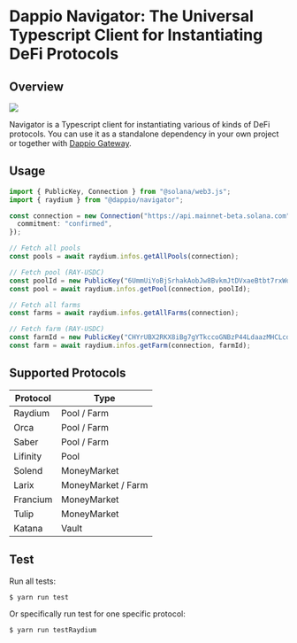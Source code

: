 # Dappio Navigator: The Universal Typescript Client for Instantiating DeFi Protocols

## Overview

![](https://hackmd.io/_uploads/rJbWYMd-o.jpg)

Navigator is a Typescript client for instantiating various of kinds of DeFi protocols. You can use it as a standalone dependency in your own project or together with [Dappio Gateway](https://guide.dappio.xyz/the-universal-rabbit-hole).

## Usage

```typescript
import { PublicKey, Connection } from "@solana/web3.js";
import { raydium } from "@dappio/navigator";

const connection = new Connection("https://api.mainnet-beta.solana.com", {
  commitment: "confirmed",
});

// Fetch all pools
const pools = await raydium.infos.getAllPools(connection);

// Fetch pool (RAY-USDC)
const poolId = new PublicKey("6UmmUiYoBjSrhakAobJw8BvkmJtDVxaeBtbt7rxWo1mg");
const pool = await raydium.infos.getPool(connection, poolId);

// Fetch all farms
const farms = await raydium.infos.getAllFarms(connection);

// Fetch farm (RAY-USDC)
const farmId = new PublicKey("CHYrUBX2RKX8iBg7gYTkccoGNBzP44LdaazMHCLcdEgS");
const farm = await raydium.infos.getFarm(connection, farmId);
```

## Supported Protocols

| Protocol | Type               |
| -------- | ------------------ |
| Raydium  | Pool / Farm        |
| Orca     | Pool / Farm        |
| Saber    | Pool / Farm        |
| Lifinity | Pool               |
| Solend   | MoneyMarket        |
| Larix    | MoneyMarket / Farm |
| Francium | MoneyMarket        |
| Tulip    | MoneyMarket        |
| Katana   | Vault              |

## Test

Run all tests:

```bash
$ yarn run test
```

Or specifically run test for one specific protocol:

```bash
$ yarn run testRaydium
```
